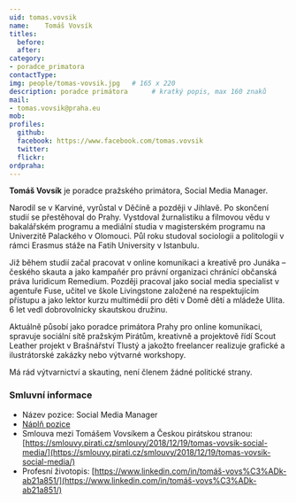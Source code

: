 ```yaml
---
uid: tomas.vovsik
name:    Tomáš Vovsík
titles:
  before: 
  after:
category:                
- poradce_primatora
contactType: 
img: people/tomas-vovsik.jpg   # 165 x 220
description: poradce primátora    	# kratký popis, max 160 znaků
mail:
- tomas.vovsik@praha.eu
mob: 
profiles:
  github:       
  facebook: https://www.facebook.com/tomas.vovsik
  twitter: 		  
  flickr:		  
ordpraha: 
---
```


**Tomáš Vovsík** je poradce pražského primátora, Social Media Manager.

Narodil se v Karviné, vyrůstal v Děčíně a později v Jihlavě. Po skončení studií se přestěhoval do Prahy. Vystdoval žurnalistiku a filmovou vědu v bakalářském programu a mediální studia v magisterském programu na Univerzitě Palackého v Olomouci. Půl roku studoval sociologii a politologii v rámci Erasmus stáže na Fatih University v Istanbulu. 

Již během studií začal pracovat v online komunikaci a kreativě pro Junáka – českého skauta a jako kampaňér pro právní organizaci chránící občanská práva Iuridicum Remedium. Později pracoval jako social media specialist v agentuře Fuse, učitel ve škole Livingstone založené na respektujícím přístupu a jako lektor kurzu multimédií pro děti v Domě dětí a mládeže Ulita. 6 let vedl dobrovolnicky skautskou družinu.

Aktuálně působí jako poradce primátora Prahy pro online komunikaci, spravuje sociální sítě pražským Pirátům, kreativně a projektově řídí Scout Leather projekt v Brašnářství Tlustý a jakožto freelancer realizuje grafické a ilustrátorské zakázky nebo výtvarné workshopy. 

Má rád výtvarnictví a skauting, není členem žádné politické strany.

### Smluvní informace

* Název pozice: Social Media Manager
* [Náplň pozice](/assets/pdf/napln-prace/vovsik.pdf)
* Smlouva mezi Tomášem Vovsíkem a Českou pirátskou stranou: [https://smlouvy.pirati.cz/smlouvy/2018/12/19/tomas-vovsik-social-media/](https://smlouvy.pirati.cz/smlouvy/2018/12/19/tomas-vovsik-social-media/)
* Profesní životopis: [https://www.linkedin.com/in/tomáš-vovs%C3%ADk-ab21a851/](https://www.linkedin.com/in/tomáš-vovs%C3%ADk-ab21a851/)
